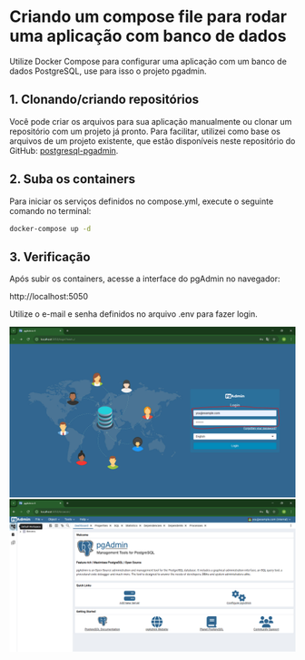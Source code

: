 # Criando um compose file para rodar uma aplicação com banco de dados
Utilize Docker Compose para configurar uma aplicação com um banco de
dados PostgreSQL, use para isso o projeto pgadmin.

## 1. Clonando/criando repositórios
Você pode criar os arquivos para sua aplicação manualmente ou clonar um repositório com um projeto já pronto. Para facilitar, utilizei como base os arquivos de um projeto existente, que estão disponíveis neste repositório do GitHub: [postgresql-pgadmin](https://github.com/docker/awesome-compose/tree/master/postgresql-pgadmin).

## 2. Suba os containers
Para iniciar os serviços definidos no compose.yml, execute o seguinte comando no terminal:
```bash
docker-compose up -d
```

## 3. Verificação
Após subir os containers, acesse a interface do pgAdmin no navegador:

http://localhost:5050

Utilize o e-mail e senha definidos no arquivo .env para fazer login.

<img src="pgadmin.png"></img>
<img src="pgadmin1.png"></img>